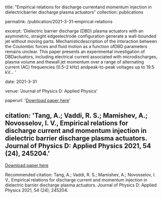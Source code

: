 title: "Empirical relations for discharge currentand momentum injection in dielectricbarrier discharge plasma actuators"
collection: publications

permalink: /publication/2021-3-31-empirical-relations

excerpt: 'Dielectric barrier discharge (DBD) plasma actuators with an asymmetric, straight edgeelectrode configuration generate a wall-bounded jet without moving parts. Mechanisticdescription of the interaction between the Coulombic forces and fluid motion as a function ofDBD parameters remains unclear. This paper presents an experimental investigation of DBDactuators, including electrical current associated with microdischarges, plasma volume and thewall jet momentum over a range of alternating current (AC) frequencies (0.5–2 kHz) andpeak-to-peak voltages up to 19.5 kV... '

date: 2021-3-31

venue: 'Journal of Physics D: Applied Physics'

paperurl: '[Download paper here](https://github.com/antang808/antang808.github.io/files/6334334/Tang.Journal.of.Physics.pdf)'

citation: 'Tang, A.; Vaddi, R. S.; Mamishev, A.; Novosselov, I. V., Empirical relations for discharge current and momentum injection in dielectric barrier discharge plasma actuators. Journal of Physics D: Applied Physics 2021, 54 (24), 245204.'
---

[Download paper here](http://academicpages.github.io/files/paper2.pdf)

Recommended citation: Tang, A.; Vaddi, R. S.; Mamishev, A.; Novosselov, I. V., Empirical relations for discharge current and momentum injection in dielectric barrier discharge plasma actuators. Journal of Physics D: Applied Physics 2021, 54 (24), 245204.
